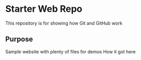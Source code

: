 # Starter Web Repo

This repository is for showing how Git and GitHub work

## Purpose

Sample website with plenty of files for demos
How it got here
